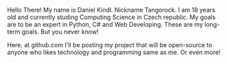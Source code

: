 Hello There!
My name is Daniel Kindl. Nickname Tangorock.
I am 18 years old and currently studing Computing Science in Czech republic.
My goals are to be an expert in Python, C# and Web Developing. These are my long-term goals. But you never know!

Here, at github.com I'll be posting my project that will be open-source to anyone who likes technology and programming same as me. Or even more!
